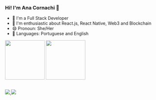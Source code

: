 ### Hi! I'm Ana Cornachi 👋 

- 🔭 I'm a Full Stack Developer
- 💛 I'm enthusiastic about React.js, React Native, Web3 and Blockchain
- 😄 Pronoun: She/Her
- 💬 Languages: Portuguese and English

<div>
<img height="130em" src="https://github-readme-stats.vercel.app/api?username=anacornachi&theme=omni&show_icons=true&count_private=true&hide=issues"/>
<img height="130em" src="https://github-readme-stats.vercel.app/api/top-langs/?username=anacornachi&layout=compact&theme=omni"/>
</div>


##

<div>
 <a href="https://www.linkedin.com/in/anacornachi/"><img src="https://img.shields.io/badge/LinkedIn-0077B5?style=for-the-badge&logo=linkedin&logoColor=white" target="_blank"/>
   <a href="mailto:anacorn4chi@gmail.com"><img src="https://img.shields.io/badge/Gmail-D14836?style=for-the-badge&logo=gmail&logoColor=white" target="_blank"/>
</div>

